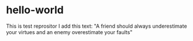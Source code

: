 # hello-world
This is test reprositor
I add this text:
"A friend should always underestimate your virtues and an enemy overestimate your faults"
